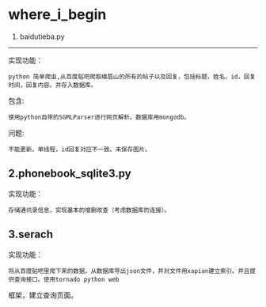 where_i_begin
=============


1. baidutieba.py
-----------------------------
  实现功能：
  
  	python 简单爬虫,从百度贴吧爬取峨眉山的所有的帖子以及回复，包括标题，姓名，id，回复时间，回复内容。并存入数据库。
 
  包含:
  
  	使用python自带的SGMLParser进行网页解析。数据库用mongodb。
  问题:
  
    不能更新，单线程，id回复对应不一致。未保存图片。

2.phonebook_sqlite3.py
----------------------
  实现功能：
  
    存储通讯录信息，实现基本的增删改查（考虑数据库的连接）。
  
3.serach
--------
  实现功能：
  
    将从百度贴吧里爬下来的数据，从数据库导出json文件，并对文件用xapian建立索引。并且提供查询接口。使用tornado python web
  
  框架，建立查询页面。  
